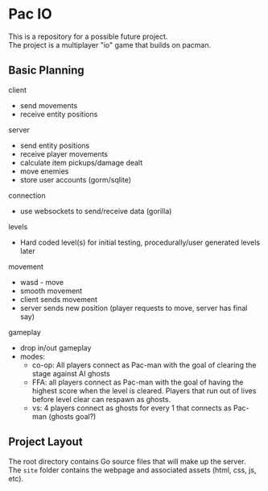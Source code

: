 # Pac IO

This is a repository for a possible future project.  
The project is a multiplayer "io" game that builds on pacman.

## Basic Planning

client
- send movements
- receive entity positions

server
- send entity positions
- receive player movements
- calculate item pickups/damage dealt
- move enemies
- store user accounts (gorm/sqlite)
	
connection
- use websockets to send/receive data (gorilla)
	
levels
- Hard coded level(s) for initial testing, procedurally/user generated levels later
	
movement
- wasd - move
- smooth movement
- client sends movement
- server sends new position (player requests to move, server has final say)

gameplay
- drop in/out gameplay
- modes:
  - co-op: All players connect as Pac-man with the goal of clearing the stage against AI ghosts
  - FFA: all players connect as Pac-man with the goal of having the highest score when the level is cleared. Players that run out of lives before level clear can respawn as ghosts.
  - vs: 4 players connect as ghosts for every 1 that connects as Pac-man (ghosts goal?)
	
## Project Layout
The root directory contains Go source files that will make up the server.  
The `site` folder contains the webpage and associated assets (html, css, js, etc).
